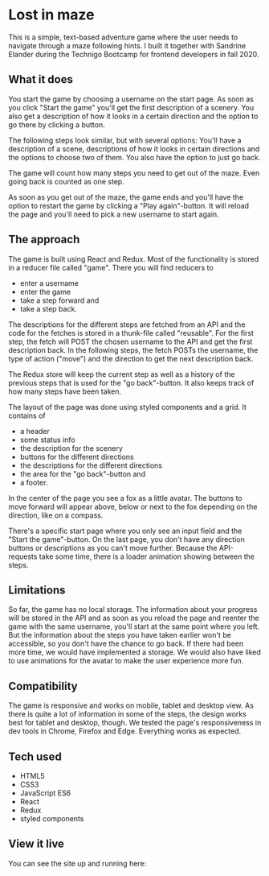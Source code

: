 # Lost in maze

This is a simple, text-based adventure game where the user needs to navigate through a maze following hints. I built it together with Sandrine Elander during the Technigo Bootcamp for frontend developers in fall 2020. 

## What it does

You start the game by choosing a username on the start page. As soon as you click "Start the game" you'll get the first description of a scenery. You also get a description of how it looks in a certain direction and the option to go there by clicking a button. 

The following steps look similar, but with several options: You'll have a description of a scene, descriptions of how it looks in certain directions and the options to choose two of them. You also have the option to just go back.

The game will count how many steps you need to get out of the maze. Even going back is counted as one step.

As soon as you get out of the maze, the game ends and you'll have the option to restart the game by clicking a "Play again"-button. It will reload the page and you'll need to pick a new username to start again. 

## The approach

The game is built using React and Redux. Most of the functionality is stored in a reducer file called "game". There you will find reducers to 

- enter a username
- enter the game
- take a step forward and
- take a step back.

The descriptions for the different steps are fetched from an API and the code for the fetches is stored in a thunk-file called "reusable". For the first step, the fetch will POST the chosen username to the API and get the first description back. In the following steps, the fetch POSTs the username, the type of action ("move") and the direction to get the next description back. 

The Redux store will keep the current step as well as a history of the previous steps that is used for the "go back"-button. It also keeps track of how many steps have been taken. 

The layout of the page was done using styled components and a grid. It contains of 
- a header
- some status info
- the description for the scenery
- buttons for the different directions
- the descriptions for the different directions
- the area for the "go back"-button and 
- a footer. 

In the center of the page you see a fox as a little avatar. The buttons to move forward will appear above, below or next to the fox depending on the direction, like on a compass. 

There's a specific start page where you only see an input field and the "Start the game"-button. On the last page, you don't have any direction buttons or descriptions as you can't move further. Because the API-requests take some time, there is a loader animation showing between the steps.

## Limitations

So far, the game has no local storage. The information about your progress will be stored in the API and as soon as you reload the page and reenter the game with the same username, you'll start at the same point where you left. But the information about the steps you have taken earlier won't be accessible, so you don't have the chance to go back. 
If there had been more time, we would have implemented a storage. We would also have liked to use animations for the avatar to make the user experience more fun. 

## Compatibility

The game is responsive and works on mobile, tablet and desktop view. As there is quite a lot of information in some of the steps, the design works best for tablet and desktop, though. We tested the page's responsiveness in dev tools in Chrome, Firefox and Edge. Everything works as expected. 

## Tech used

- HTML5
- CSS3
- JavaScript ES6
- React
- Redux
- styled components

## View it live

You can see the site up and running here:
